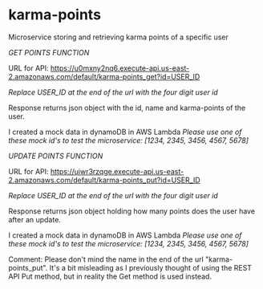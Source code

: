 # karma-points
Microservice storing and retrieving karma points of a specific user


*GET POINTS FUNCTION*

URL for API:
https://u0mxny2nq6.execute-api.us-east-2.amazonaws.com/default/karma-points_get?id=USER_ID

*Replace USER_ID at the end of the url with the four digit user id*

Response returns json object with the id, name and karma-points of the user.

I created a mock data in dynamoDB in AWS Lambda
*Please use one of these mock id's to test the microservice: [1234, 2345, 3456, 4567, 5678]*


*UPDATE POINTS FUNCTION*

URL for API:
https://uiwr3rzqge.execute-api.us-east-2.amazonaws.com/default/karma-points_put?id=USER_ID

*Replace USER_ID at the end of the url with the four digit user id*

Response returns json object holding how many points does the user have after an update.

I created a mock data in dynamoDB in AWS Lambda
*Please use one of these mock id's to test the microservice: [1234, 2345, 3456, 4567, 5678]*

Comment: Please don't mind the name in the end of the url "karma-points_put". It's a bit misleading as I previously thought of using the REST API Put method, but in reality the Get method is used instead.
